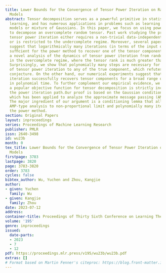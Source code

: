 ```yaml
---
title: Lower Bounds for the Convergence of Tensor Power Iteration on Random Overcomplete
  Models
abstract: Tensor decomposition serves as a powerful primitive in statistics and machine
  learning, and has numerous applications in problems such as learning latent variable
  models or mixture of Gaussians. In this paper, we focus on using power iteration
  to decompose an overcomplete random tensor. Past work studying the properties of
  tensor power iteration either requires a non-trivial data-independent initialization,
  or is restricted to the undercomplete regime. Moreover, several papers implicitly
  suggest that logarithmically many iterations (in terms of the input dimension) are
  sufﬁcient for the power method to recover one of the tensor components.Here we present
  a novel analysis of the dynamics of tensor power iteration from random initialization
  in the overcomplete regime, where the tensor rank is much greater than its dimension.
  Surprisingly, we show that polynomially many steps are necessary for convergence
  of tensor power iteration to any of the true component, which refutes the previous
  conjecture. On the other hand, our numerical experiments suggest that tensor power
  iteration successfully recovers tensor components for a broad range of parameters
  in polynomial time. To further complement our empirical evidence, we prove that
  a popular objective function for tensor decomposition is strictly increasing along
  the power iteration path.Our proof is based on the Gaussian conditioning technique,
  which has been applied to analyze the approximate message passing (AMP) algorithm.
  The major ingredient of our argument is a conditioning lemma that allows us to generalize
  AMP-type analysis to non-proportional limit and polynomially many iterations of
  the power method.
section: Original Papers
layout: inproceedings
series: Proceedings of Machine Learning Research
publisher: PMLR
issn: 2640-3498
id: wu23b
month: 0
tex_title: Lower Bounds for the Convergence of Tensor Power Iteration on Random Overcomplete
  Models
firstpage: 3783
lastpage: 3820
page: 3783-3820
order: 3783
cycles: false
bibtex_author: Wu, Yuchen and Zhou, Kangjie
author:
- given: Yuchen
  family: Wu
- given: Kangjie
  family: Zhou
date: 2023-07-12
address: 
container-title: Proceedings of Thirty Sixth Conference on Learning Theory
volume: '195'
genre: inproceedings
issued:
  date-parts:
  - 2023
  - 7
  - 12
pdf: https://proceedings.mlr.press/v195/wu23b/wu23b.pdf
extras: []
# Format based on Martin Fenner's citeproc: https://blog.front-matter.io/posts/citeproc-yaml-for-bibliographies/
---
```

